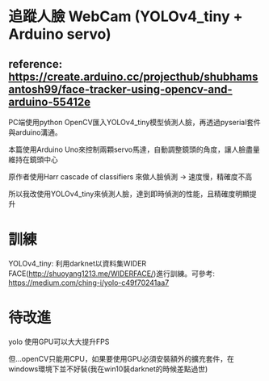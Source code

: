 # 追蹤人臉 WebCam (YOLOv4_tiny + Arduino servo)

## reference: https://create.arduino.cc/projecthub/shubhamsantosh99/face-tracker-using-opencv-and-arduino-55412e

PC端使用python OpenCV匯入YOLOv4_tiny模型偵測人臉，再透過pyserial套件與arduino溝通。

本篇使用Arduino Uno來控制兩顆servo馬達，自動調整鏡頭的角度，讓人臉盡量維持在鏡頭中心

原作者使用Harr cascade of classifiers 來做人臉偵測 -> 速度慢，精確度不高

所以我改使用YOLOv4_tiny來偵測人臉，達到即時偵測的性能，且精確度明顯提升

# 訓練

YOLOv4_tiny: 利用darknet以資料集WIDER FACE(http://shuoyang1213.me/WIDERFACE/)進行訓練。可參考: https://medium.com/ching-i/yolo-c49f70241aa7



# 待改進

yolo 使用GPU可以大大提升FPS

但...openCV只能用CPU，如果要使用GPU必須安裝額外的擴充套件，在windows環境下並不好裝(我在win10裝darknet的時候差點過世)